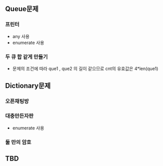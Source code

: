 ## Queue문제 ##

### 프린터
* any 사용
* enumerate 사용

### 두 큐 합 같게 만들기
* 문제의 조건에 따라 que1 , que2 의 길이 같으므로 cnt의 유효값은 4*len(que1)


## Dictionary문제 ##

### 오픈채팅방

### 대충만든자판
* enumerate 사용

### 둘 만의 암호



## TBD




